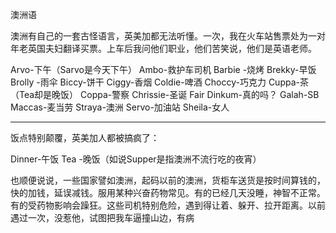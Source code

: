 澳洲语

澳洲有自己的一套古怪语言，英美加都无法听懂。一次，我在火车站售票处为一对年老英国夫妇翻译买票。上车后我问他们职业，他们苦笑说，他们是英语老师。

Arvo-下午（Sarvo是今天下午）
Ambo-救护车司机
Barbie -烧烤
Brekky-早饭
Brolly -雨伞
Biccy-饼干
Ciggy-香烟
Coldie-啤酒
Choccy-巧克力
Cuppa-茶（Tea却是晚饭）
Coppa-警察
Chrissie-圣诞
Fair Dinkum-真的吗？
Galah-SB
Maccas-麦当劳
Straya-澳洲
Servo-加油站
Sheila-女人

------------------------

饭点特别颠覆，英美加人都被搞疯了：

Dinner-午饭
Tea -晚饭（如说Supper是指澳洲不流行吃的夜宵）

也顺便说说，一些国家譬如澳洲，起码以前的澳洲，货柜车送货是按时间算钱的，快的加钱，延误减钱。服用某种兴奋药物常见。有的已经几天没睡，神智不正常。有的受药物影响会躁狂。这些司机特别危险，遇到得让着、躲开、拉开距离。以前遇过一次，没惹他，试图把我车逼撞山边，有病
